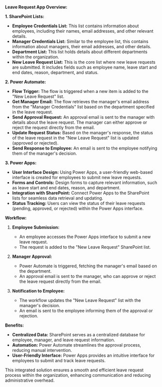 **Leave Request App Overview:**

**1. SharePoint Lists:**
   - **Employee Credentials List:** This list contains information about employees, including their names, email addresses, and other relevant details.
   - **Manager Credentials List:** Similar to the employee list, this contains information about managers, their email addresses, and other details.
   - **Department List:** This list holds details about different departments within the organization.
   - **New Leave Request List:** This is the core list where new leave requests are submitted. It includes fields such as employee name, leave start and end dates, reason, department, and status.

**2. Power Automate:**
   - **Flow Trigger:** The flow is triggered when a new item is added to the "New Leave Request" list.
   - **Get Manager Email:** The flow retrieves the manager's email address from the "Manager Credentials" list based on the department specified in the leave request.
   - **Send Approval Request:** An approval email is sent to the manager with details about the leave request. The manager can either approve or reject the request directly from the email.
   - **Update Request Status:** Based on the manager's response, the status of the leave request in the "New Leave Request" list is updated (approved or rejected).
   - **Send Response to Employee:** An email is sent to the employee notifying them of the manager's decision.

**3. Power Apps:**
   - **User Interface Design:** Using Power Apps, a user-friendly web-based interface is created for employees to submit new leave requests.
   - **Forms and Controls:** Design forms to capture relevant information, such as leave start and end dates, reason, and department.
   - **Integration with SharePoint:** Connect Power Apps to the SharePoint lists for seamless data retrieval and updating.
   - **Status Tracking:** Users can view the status of their leave requests (pending, approved, or rejected) within the Power Apps interface.

**Workflow:**
1. **Employee Submission:**
   - An employee accesses the Power Apps interface to submit a new leave request.
   - The request is added to the "New Leave Request" SharePoint list.

2. **Manager Approval:**
   - Power Automate is triggered, fetching the manager's email based on the department.
   - An approval email is sent to the manager, who can approve or reject the leave request directly from the email.

3. **Notification to Employee:**
   - The workflow updates the "New Leave Request" list with the manager's decision.
   - An email is sent to the employee informing them of the approval or rejection.

**Benefits:**
- **Centralized Data:** SharePoint serves as a centralized database for employee, manager, and leave request information.
- **Automation:** Power Automate streamlines the approval process, reducing manual intervention.
- **User-Friendly Interface:** Power Apps provides an intuitive interface for employees to submit and track leave requests.

This integrated solution ensures a smooth and efficient leave request process within the organization, enhancing communication and reducing administrative overhead.
